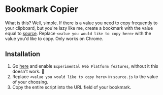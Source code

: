 # Bookmark Copier
What is this? Well, simple. If there is a value you need to copy frequently to your clipboard, but you're lazy like me, create a bookmark with the value equal to [source](source.js). Replace `<value you would like to copy here>` with the value you'd like to copy. Only works on Chrome.

## Installation
1. Go [here](chrome://flags/#enable-experimental-web-platform-features) and enable `Experimental Web Platform features`, without it this doesn't work. 🤷
2. Replace `<value you would like to copy here>` in `source.js` to the value of your choosing.
3. Copy the entire script into the URL field of your bookmark.
